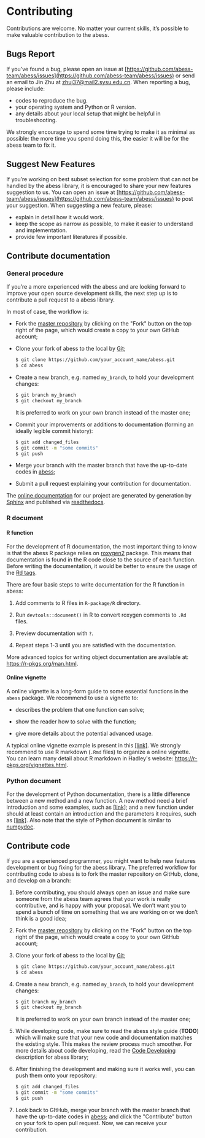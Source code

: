 # Contributing

Contributions are welcome. No matter your current skills, it’s possible to make valuable contribution to the abess.

## Bugs Report 

If you’ve found a bug, please open an issue at [https://github.com/abess-team/abess/issues](https://github.com/abess-team/abess/issues) or send an email to Jin Zhu at zhuj37@mail2.sysu.edu.cn. 
When reporting a bug, please include:     
- codes to reproduce the bug.
- your operating system and Python or R version.
- any details about your local setup that might be helpful in troubleshooting. 

We strongly encourage to spend some time trying to make it as minimal as possible: the more time you spend doing this, the easier it will be for the abess team to fix it.  

## Suggest New Features

If you’re working on best subset selection for some problem that can not be handled by the abess library, 
it is encouraged to share your new features suggestion to us. 
You can open an issue at [https://github.com/abess-team/abess/issues](https://github.com/abess-team/abess/issues) to post your suggestion.
When suggesting a new feature, please:

- explain in detail how it would work.
- keep the scope as narrow as possible, to make it easier to understand and implementation.
- provide few important literatures if possible.

## Contribute documentation

### General procedure
If you’re a more experienced with the abess and are looking forward to improve your open source development skills, the next step up is to contribute a pull request to a abess library. 

In most of case, the workflow is: 
- Fork the [master repository](https://github.com/abess-team/abess) by clicking on the "Fork" button on the top right of the page, which would create a copy to your own GitHub account;

- Clone your fork of abess to the local by [Git](https://git-scm.com/);

    ```bash
    $ git clone https://github.com/your_account_name/abess.git
    $ cd abess
    ```

- Create a new branch, e.g. named `my_branch`, to hold your development changes:

    ```bash
    $ git branch my_branch
    $ git checkout my_branch
    ```

    It is preferred to work on your own branch instead of the master one;

- Commit your improvements or additions to documentation (forming an ideally legible commit history):

    ```bash
    $ git add changed_files
    $ git commit -m "some commits"
    $ git push
    ```

- Merge your branch with the master branch that have the up-to-date codes in [abess](https://github.com/abess-team/abess);

- Submit a pull request explaining your contribution for documentation.

The [online documentation](https://abess.readthedocs.io) for our project are generated by generation by [Sphinx](https://www.sphinx-doc.org/en/master/index.html) and published via [readthedocs](https://readthedocs.org).  

### R document

#### R function

For the development of R documentation, the most important thing to know is that the abess R package relies on [roxygen2](https://cran.r-project.org/web/packages/roxygen2) package. This means that documentation is found in the R code close to the source of each function. 
Before writing the documentation, it would be better to ensure the usage of the [Rd tags](https://cran.r-project.org/web/packages/roxygen2/vignettes/rd.html). 

There are four basic steps to write documentation for the R function in abess:

1. Add comments to R files in `R-package/R` directory.
   
2. Run `devtools::document()` in R to convert roxygen comments to `.Rd` files.
   
3. Preview documentation with `?`.
   
4. Repeat steps 1-3 until you are satisfied with the documentation.

More advanced topics for writing object documentation are available at: https://r-pkgs.org/man.html.

#### Online vignette 

A online vignette is a long-form guide to some essential functions in the `abess` package. We recommend to use a vignette to: 
  
- describes the problem that one function can solve; 
  
- show the reader how to solve with the function;
  
- give more details about the potential advanced usage.

A typical online vignette example is present in this [[link]](https://abess-team.github.io/abess/articles/v03-classification.html).
We strongly recommend to use R markdown (`.Rmd` files) to organize a online vignette. You can learn many detail about R markdown in Hadley's website: https://r-pkgs.org/vignettes.html.

### Python document

For the development of Python documentation, there is a little difference between a new method and a new function. A new method need a brief introduction and some examples, such as [[link]](https://github.com/abess-team/abess/blob/master/python/abess/linear.py#:~:text=class%20abessLogistic(bess_base)%3A-,%22%22%22,%22%22%22,-def%20__init__(self)); and a new function under should at least contain an introduction and the parameters it requires, such as [[link]](https://github.com/abess-team/abess/blob/master/python/abess/linear.py#:~:text=return%20y-,def%20score(self%2C%20X%2C%20y)%3A,%22%22%22,-X%2C%20y%20%3D%20self). 
Also note that the style of Python document is similar to [numpydoc](https://numpydoc.readthedocs.io/en/latest/format.html).

## Contribute code      
If you are a experienced programmer, you might want to help new features development or bug fixing for the abess library. The preferred workflow for contributing code to abess is to fork the master repository on GitHub, clone, and develop on a branch:

1. Before contributing, you should always open an issue and make sure someone from the abess team agrees that your work is really contributive, and is happy with your proposal. We don’t want you to spend a bunch of time on something that we are working on or we don’t think is a good idea;

2. Fork the [master repository](https://github.com/abess-team/abess) by clicking on the "Fork" button on the top right of the page, which would create a copy to your own GitHub account;

3. Clone your fork of abess to the local by [Git](https://git-scm.com/);

    ```bash
    $ git clone https://github.com/your_account_name/abess.git
    $ cd abess
    ```

4. Create a new branch, e.g. named `my_branch`, to hold your development changes:

    ```bash
    $ git branch my_branch
    $ git checkout my_branch
    ```

    It is preferred to work on your own branch instead of the master one;

5. While developing code, make sure to read the abess style guide (**TODO**) which will make sure that your new code and documentation matches the existing style. This makes the review process much smoother. For more details about code developing, read the [Code Developing](CodeDeveloping.md) description for abess library;

6. After finishing the development and making sure it works well, you can push them onto your repository:

    ```bash
    $ git add changed_files
    $ git commit -m "some commits"
    $ git push
    ```

7. Look back to GItHub, merge your branch with the master branch that have the up-to-date codes in [abess](https://github.com/abess-team/abess); and click the "Contribute" button on your fork to open pull request. Now, we can receive your contribution. 